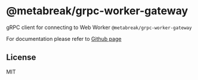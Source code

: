 # @metabreak/grpc-worker-gateway

gRPC client for connecting to Web Worker `@metabreak/grpc-worker-gateway`

For documentation please refer to [Github page](https://github.com/metabreak/grpc-lib)

## License

MIT
